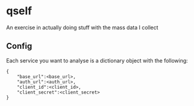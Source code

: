 # qself
An exercise in actually doing stuff with the mass data I collect

## Config 

Each service you want to analyse is a dictionary object with the following:
```
{
	"base_url":<base_url>,
	"auth_url":<auth_url>,
	"client_id":<client_id>,
	"client_secret":<client_secret>
}
```

